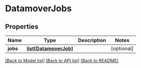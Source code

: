 # DatamoverJobs

## Properties
Name | Type | Description | Notes
------------ | ------------- | ------------- | -------------
**jobs** | [**list[DatamoverJob]**](DatamoverJob.md) |  | [optional] 

[[Back to Model list]](../README.md#documentation-for-models) [[Back to API list]](../README.md#documentation-for-api-endpoints) [[Back to README]](../README.md)


